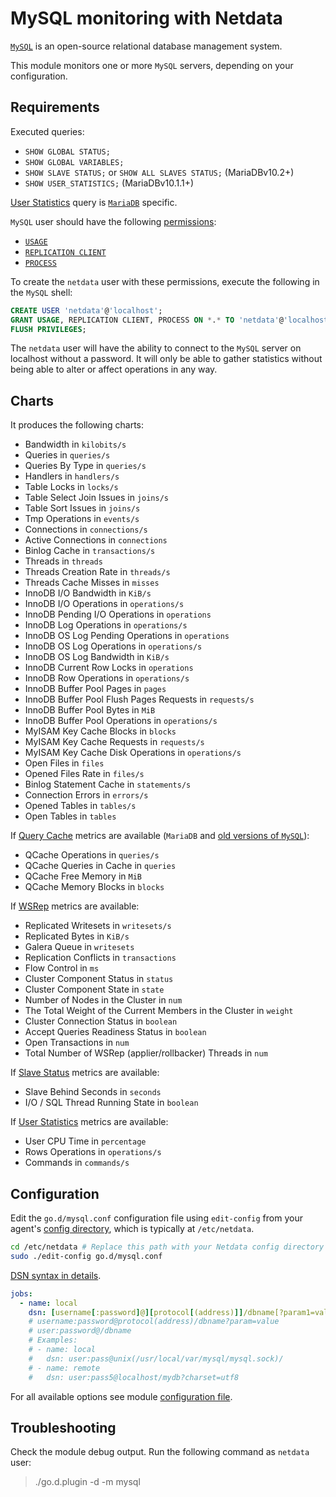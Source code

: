 <!--
title: "MySQL monitoring with Netdata"
custom_edit_url: https://github.com/netdata/go.d.plugin/edit/master/modules/mysql/README.md
sidebar_label: "MySQL"
-->

# MySQL monitoring with Netdata

[`MySQL`](https://www.mysql.com/) is an open-source relational database management system.

This module monitors one or more `MySQL` servers, depending on your configuration.

## Requirements

Executed queries:

-   `SHOW GLOBAL STATUS;`
-   `SHOW GLOBAL VARIABLES;`
-   `SHOW SLAVE STATUS;` or `SHOW ALL SLAVES STATUS;` (MariaDBv10.2+) 
-   `SHOW USER_STATISTICS;` (MariaDBv10.1.1+)

[User Statistics](https://mariadb.com/kb/en/user-statistics/) query is [`MariaDB`](https://mariadb.com/) specific.

`MySQL` user should have the following [permissions](https://dev.mysql.com/doc/refman/8.0/en/privileges-provided.html):

-   [`USAGE`](https://dev.mysql.com/doc/refman/8.0/en/privileges-provided.html#priv_usage)
-   [`REPLICATION CLIENT`](https://dev.mysql.com/doc/refman/8.0/en/privileges-provided.html#priv_replication-client)
-   [`PROCESS`](https://dev.mysql.com/doc/refman/8.0/en/privileges-provided.html#priv_process)

To create the `netdata` user with these permissions, execute the following in the `MySQL` shell:

```sql
CREATE USER 'netdata'@'localhost';
GRANT USAGE, REPLICATION CLIENT, PROCESS ON *.* TO 'netdata'@'localhost';
FLUSH PRIVILEGES;
```

The `netdata` user will have the ability to connect to the `MySQL` server on localhost without a password.
It will only be able to gather statistics without being able to alter or affect operations in any way.

## Charts

It produces the following charts:

-   Bandwidth in `kilobits/s`
-   Queries in `queries/s`
-   Queries By Type in `queries/s`
-   Handlers in `handlers/s`
-   Table Locks in `locks/s`
-   Table Select Join Issues in `joins/s`
-   Table Sort Issues in `joins/s`
-   Tmp Operations in `events/s`
-   Connections in `connections/s`
-   Active Connections in `connections`
-   Binlog Cache in `transactions/s`
-   Threads in `threads`
-   Threads Creation Rate in `threads/s`
-   Threads Cache Misses in `misses`
-   InnoDB I/O Bandwidth in `KiB/s`
-   InnoDB I/O Operations in `operations/s`
-   InnoDB Pending I/O Operations in `operations`
-   InnoDB Log Operations in `operations/s`
-   InnoDB OS Log Pending Operations in `operations`
-   InnoDB OS Log Operations in `operations/s`
-   InnoDB OS Log Bandwidth in `KiB/s`
-   InnoDB Current Row Locks in `operations`
-   InnoDB Row Operations in `operations/s`
-   InnoDB Buffer Pool Pages in `pages`
-   InnoDB Buffer Pool Flush Pages Requests in `requests/s`
-   InnoDB Buffer Pool Bytes in `MiB`
-   InnoDB Buffer Pool Operations in `operations/s`
-   MyISAM Key Cache Blocks in `blocks`
-   MyISAM Key Cache Requests in `requests/s`
-   MyISAM Key Cache Disk Operations in `operations/s`
-   Open Files in `files`
-   Opened Files Rate in `files/s`
-   Binlog Statement Cache in `statements/s`
-   Connection Errors in `errors/s`
-   Opened Tables in `tables/s`
-   Open Tables in `tables`

If [Query Cache](https://dev.mysql.com/doc/refman/5.7/en/query-cache.html) metrics are available (`MariaDB` and [old versions of `MySQL`](https://mysqlserverteam.com/mysql-8-0-retiring-support-for-the-query-cache/)):

-   QCache Operations in `queries/s`
-   QCache Queries in Cache in `queries`
-   QCache Free Memory in `MiB`
-   QCache Memory Blocks in `blocks`

If [WSRep](https://galeracluster.com/library/documentation/galera-status-variables.html) metrics are available:

-   Replicated Writesets in `writesets/s`
-   Replicated Bytes in `KiB/s`
-   Galera Queue in `writesets`
-   Replication Conflicts in `transactions`
-   Flow Control in `ms`
-   Cluster Component Status in `status`
-   Cluster Component State in `state`
-   Number of Nodes in the Cluster in `num`
-   The Total Weight of the Current Members in the Cluster in `weight`
-   Cluster Connection Status in `boolean`
-   Accept Queries Readiness Status in `boolean`
-   Open Transactions in `num`
-   Total Number of WSRep (applier/rollbacker) Threads in `num`

If [Slave Status](https://dev.mysql.com/doc/refman/8.0/en/show-slave-status.html) metrics are available:

-   Slave Behind Seconds in `seconds`
-   I/O / SQL Thread Running State in `boolean`

If [User Statistics](https://mariadb.com/kb/en/user-statistics/) metrics are available:

-  User CPU Time in `percentage`
-  Rows Operations in `operations/s`
-  Commands in `commands/s`

## Configuration

Edit the `go.d/mysql.conf` configuration file using `edit-config` from your agent's [config
directory](/docs/step-by-step/step-04.md#find-your-netdataconf-file), which is typically at `/etc/netdata`.

```bash
cd /etc/netdata # Replace this path with your Netdata config directory
sudo ./edit-config go.d/mysql.conf
```

[DSN syntax in details](https://github.com/go-sql-driver/mysql#dsn-data-source-name).

```yaml
jobs:
  - name: local
    dsn: [username[:password]@][protocol[(address)]]/dbname[?param1=value1&...&paramN=valueN]
    # username:password@protocol(address)/dbname?param=value
    # user:password@/dbname
    # Examples:
    # - name: local
    #   dsn: user:pass@unix(/usr/local/var/mysql/mysql.sock)/
    # - name: remote
    #   dsn: user:pass5@localhost/mydb?charset=utf8
```

For all available options see module [configuration file](https://github.com/netdata/go.d.plugin/blob/master/config/go.d/mysql.conf).

## Troubleshooting

Check the module debug output. Run the following command as `netdata` user:

> ./go.d.plugin -d -m mysql
